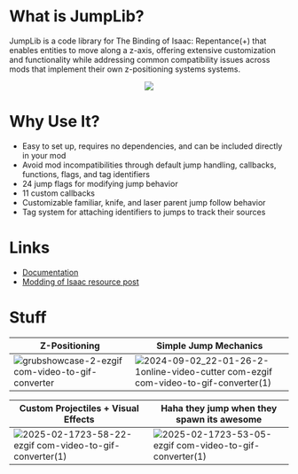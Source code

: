 # What is JumpLib?
JumpLib is a code library for The Binding of Isaac: Repentance(+) that enables entities to move along a z-axis, offering extensive customization and functionality while addressing common compatibility issues across mods that implement their own z-positioning systems systems.

<p align="center">
  <img src="https://files.gitbook.com/v0/b/gitbook-x-prod.appspot.com/o/spaces%2Foeszp10i5xCADYSZ7MVz%2Fuploads%2FI8g3JtmYeyVY7Mq1tEJl%2FRecording2024-07-08201109-ezgif.com-cut.gif?alt=media&token=31e87bf0-2917-4410-a96f-928ec145351a"/>
</p>

# Why Use It?
- Easy to set up, requires no dependencies, and can be included directly in your mod
- Avoid mod incompatibilities through default jump handling, callbacks, functions, flags, and tag identifiers
- 24 jump flags for modifying jump behavior
- 11 custom callbacks
- Customizable familiar, knife, and laser parent jump follow behavior
- Tag system for attaching identifiers to jumps to track their sources

# Links
- [Documentation](https://kerkeland.gitbook.io/jumplib)
- [Modding of Isaac resource post](https://discord.com/channels/962027940131008653/1260026241386287255)

# Stuff
| Z-Positioning  | Simple Jump Mechanics |
| ------------- | ------------- |
| ![grubshowcase-2-ezgif com-video-to-gif-converter](https://github.com/user-attachments/assets/c8fa8290-2679-4c89-8edb-209e7e02602c) | ![2024-09-02_22-01-26-2-1online-video-cutter com-ezgif com-video-to-gif-converter(1)](https://github.com/user-attachments/assets/b8a98896-8f5f-431e-9cfe-9819eb32962f) |

| Custom Projectiles + Visual Effects  | Haha they jump when they spawn its awesome |
| ------------- | ------------- |
| ![2025-02-1723-58-22-ezgif com-video-to-gif-converter(1)](https://github.com/user-attachments/assets/a8c32046-bcdb-450c-adae-4d2250f8d4bb) | ![2025-02-1723-53-05-ezgif com-video-to-gif-converter(1)](https://github.com/user-attachments/assets/7619f1f1-1aed-4b98-8709-eab52a173e7c) |
